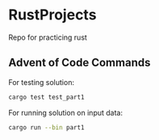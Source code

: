 # RustProjects
Repo for practicing rust 

## Advent of Code Commands

For testing solution:
```bash
cargo test test_part1
```

For running solution on input data:
```bash
cargo run --bin part1
```